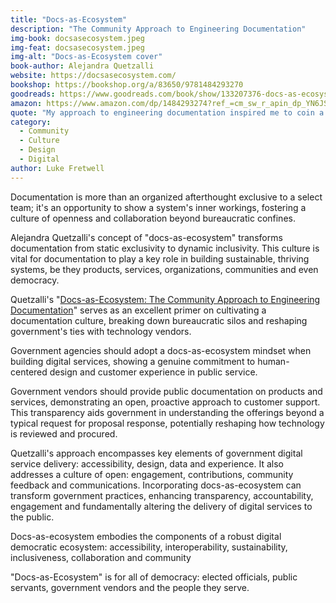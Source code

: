 ```yaml
---
title: "Docs-as-Ecosystem"
description: "The Community Approach to Engineering Documentation"
img-book: docsasecosystem.jpeg
img-feat: docsasecosystem.jpeg
img-alt: "Docs-as-Ecosystem cover"
book-author: Alejandra Quetzalli
website: https://docsasecosystem.com/
bookshop: https://bookshop.org/a/83650/9781484293270
goodreads: https://www.goodreads.com/book/show/133207376-docs-as-ecosystem
amazon: https://www.amazon.com/dp/1484293274?ref_=cm_sw_r_apin_dp_YN6JST4X8KCSA675P2ZD
quote: "My approach to engineering documentation inspired me to coin a new term, docs-as-ecosystem. The word ecosystem promotes a paradigm where community members treat documentation as a complex and dynamic system that must be managed and nurtured."
category:
  - Community
  - Culture
  - Design
  - Digital
author: Luke Fretwell
---
```


Documentation is more than an organized afterthought exclusive to a select team; it's an opportunity to show a system's inner workings, fostering a culture of openness and collaboration beyond bureaucratic confines.

Alejandra Quetzalli's concept of "docs-as-ecosystem" transforms documentation from static exclusivity to dynamic inclusivity. This culture is vital for documentation to play a key role in building sustainable, thriving systems, be they products, services, organizations, communities and even democracy.

Quetzalli's "[Docs-as-Ecosystem: The Community Approach to Engineering Documentation](https://docsasecosystem.com/)" serves as an excellent primer on cultivating a documentation culture, breaking down bureaucratic silos and reshaping government's ties with technology vendors.

Government agencies should adopt a docs-as-ecosystem mindset when building digital services, showing a genuine commitment to human-centered design and customer experience in public service.

Government vendors should provide public documentation on products and services, demonstrating an open, proactive approach to customer support. This transparency aids government in understanding the offerings beyond a typical request for proposal response, potentially reshaping how technology is reviewed and procured.

Quetzalli's approach encompasses key elements of government digital service delivery: accessibility, design, data and experience. It also addresses a culture of open: engagement, contributions, community feedback and communications. Incorporating docs-as-ecosystem can transform government practices, enhancing transparency, accountability, engagement and fundamentally altering the delivery of digital services to the public.

Docs-as-ecosystem embodies the components of a robust digital democratic ecosystem: accessibility, interoperability, sustainability, inclusiveness, collaboration and community

"Docs-as-Ecosystem" is for all of democracy: elected officials, public servants, government vendors and the people they serve.